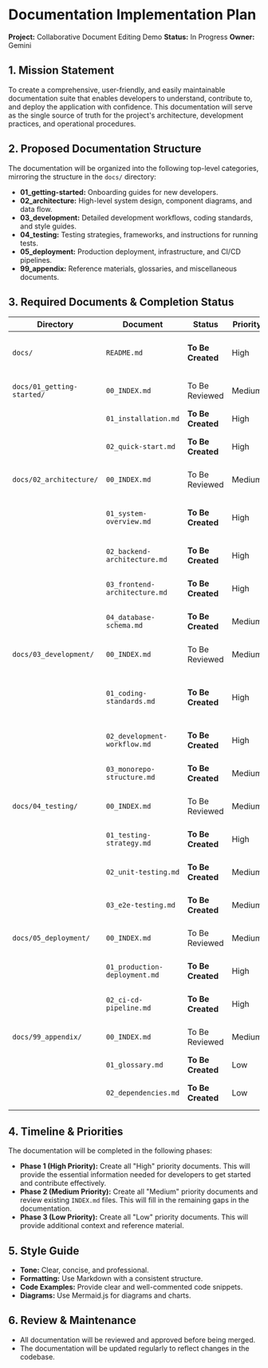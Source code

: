 # Documentation Implementation Plan

**Project:** Collaborative Document Editing Demo
**Status:** In Progress
**Owner:** Gemini

## 1. Mission Statement

To create a comprehensive, user-friendly, and easily maintainable documentation suite that enables developers to understand, contribute to, and deploy the application with confidence. This documentation will serve as the single source of truth for the project's architecture, development practices, and operational procedures.

## 2. Proposed Documentation Structure

The documentation will be organized into the following top-level categories, mirroring the structure in the `docs/` directory:

- **01_getting-started:** Onboarding guides for new developers.
- **02_architecture:** High-level system design, component diagrams, and data flow.
- **03_development:** Detailed development workflows, coding standards, and style guides.
- **04_testing:** Testing strategies, frameworks, and instructions for running tests.
- **05_deployment:** Production deployment, infrastructure, and CI/CD pipelines.
- **99_appendix:** Reference materials, glossaries, and miscellaneous documents.

## 3. Required Documents & Completion Status

| Directory | Document | Status | Priority | Notes |
|---|---|---|---|---|
| `docs/` | `README.md` | **To Be Created** | High | A top-level entry point for the documentation. |
| `docs/01_getting-started/` | `00_INDEX.md` | To Be Reviewed | Medium | Review and update for clarity. |
| | `01_installation.md` | **To Be Created** | High | Detailed setup instructions. |
| | `02_quick-start.md` | **To Be Created** | High | A "hello world" guide to get started quickly. |
| `docs/02_architecture/` | `00_INDEX.md` | To Be Reviewed | Medium | Review and update for clarity. |
| | `01_system-overview.md` | **To Be Created** | High | High-level architecture, component diagrams. |
| | `02_backend-architecture.md` | **To Be Created** | High | Detailed backend design. |
| | `03_frontend-architecture.md` | **To Be Created** | High | Detailed frontend design. |
| | `04_database-schema.md` | **To Be Created** | Medium | MongoDB schema and data models. |
| `docs/03_development/` | `00_INDEX.md` | To Be Reviewed | Medium | Review and update for clarity. |
| | `01_coding-standards.md` | **To Be Created** | High | Enforced coding conventions and best practices. |
| | `02_development-workflow.md` | **To Be Created** | High | Git branching model, PR process. |
| | `03_monorepo-structure.md` | **To Be Created** | Medium | Explanation of the Turborepo setup. |
| `docs/04_testing/` | `00_INDEX.md` | To Be Reviewed | Medium | Review and update for clarity. |
| | `01_testing-strategy.md` | **To Be Created** | High | Overview of the testing approach. |
| | `02_unit-testing.md` | **To Be Created** | Medium | Guidelines for writing unit tests. |
| | `03_e2e-testing.md` | **To Be Created** | Medium | Guidelines for writing E2E tests. |
| `docs/05_deployment/` | `00_INDEX.md` | To Be Reviewed | Medium | Review and update for clarity. |
| | `01_production-deployment.md` | **To Be Created** | High | Step-by-step deployment guide. |
| | `02_ci-cd-pipeline.md` | **To Be Created** | High | Explanation of the CI/CD workflow. |
| `docs/99_appendix/` | `00_INDEX.md` | To Be Reviewed | Medium | Review and update for clarity. |
| | `01_glossary.md` | **To Be Created** | Low | Definitions of key terms. |
| | `02_dependencies.md` | **To Be Created** | Low | List of third-party dependencies. |

## 4. Timeline & Priorities

The documentation will be completed in the following phases:

- **Phase 1 (High Priority):** Create all "High" priority documents. This will provide the essential information needed for developers to get started and contribute effectively.
- **Phase 2 (Medium Priority):** Create all "Medium" priority documents and review existing `INDEX.md` files. This will fill in the remaining gaps in the documentation.
- **Phase 3 (Low Priority):** Create all "Low" priority documents. This will provide additional context and reference material.

## 5. Style Guide

- **Tone:** Clear, concise, and professional.
- **Formatting:** Use Markdown with a consistent structure.
- **Code Examples:** Provide clear and well-commented code snippets.
- **Diagrams:** Use Mermaid.js for diagrams and charts.

## 6. Review & Maintenance

- All documentation will be reviewed and approved before being merged.
- The documentation will be updated regularly to reflect changes in the codebase.
